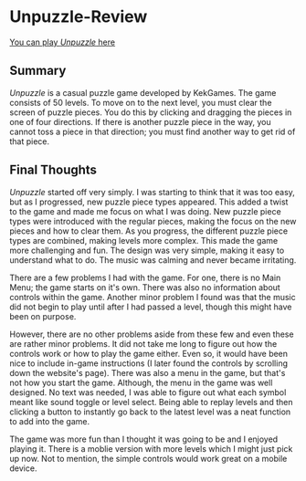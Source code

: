 # Unpuzzle-Review
[You can play *Unpuzzle* here](https://www.kongregate.com/games/KekGames/unpuzzle)

## Summary
*Unpuzzle* is a casual puzzle game developed by KekGames. The game consists of 50 levels. To move on to the next level, you must clear the screen of puzzle pieces. You do this by clicking and dragging the pieces in one of four directions. If there is another puzzle piece in the way, you cannot toss a piece in that direction; you must find another way to get rid of that piece.

## Final Thoughts
*Unpuzzle* started off very simply. I was starting to think that it was too easy, but as I progressed, new puzzle piece types appeared. This added a twist to the game and made me focus on what I was doing. New puzzle piece types were introduced with the regular pieces, making the focus on the new pieces and how to clear them. As you progress, the different puzzle piece types are combined, making levels more complex. This made the game more challenging and fun. The design was very simple, making it easy to understand what to do. The music was calming and never became irritating.

There are a few problems I had with the game. For one, there is no Main Menu; the game starts on it's own. There was also no information about controls within the game. Another minor problem I found was that the music did not begin to play until after I had passed a level, though this might have been on purpose. 

However, there are no other problems aside from these few and even these are rather minor problems. It did not take me long to figure out how the controls work or how to play the game either. Even so, it would have been nice to include in-game instructions (I later found the controls by scrolling down the website's page). There was also a menu in the game, but that's not how you start the game. Although, the menu in the game was well designed. No text was needed, I was able to figure out what each symbol meant like sound toggle or level select. Being able to replay levels and then clicking a button to instantly go back to the latest level was a neat function to add into the game.

The game was more fun than I thought it was going to be and I enjoyed playing it. There is a moblie version with more levels which I might just pick up now. Not to mention, the simple controls would work great on a mobile device.
